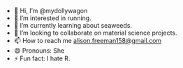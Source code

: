 - 👋 Hi, I’m @mydollywagon
- 👀 I’m interested in running.
- 🌱 I’m currently learning about seaweeds. 
- 💞️ I’m looking to collaborate on material science projects. 
- 📫 How to reach me alison.freeman158@gmail.com
- 😄 Pronouns: She
- ⚡ Fun fact: I hate R. 

<!---
mydollywagon/mydollywagon is a ✨ special ✨ repository because its `README.md` (this file) appears on your GitHub profile.
You can click the Preview link to take a look at your changes.
--->
